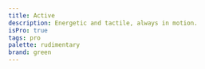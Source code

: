 ```yaml
---
title: Active
description: Energetic and tactile, always in motion.
isPro: true
tags: pro
palette: rudimentary
brand: green
---
```

